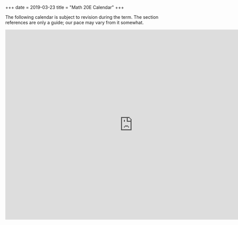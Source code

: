 +++
date = 2019-03-23
title = "Math 20E Calendar"
+++

The following calendar is subject to revision during the term. The section references are only a guide; our pace may vary from it somewhat.

<iframe src="https://calendar.google.com/calendar/embed?height=600&amp;wkst=1&amp;bgcolor=%23FFFFFF&amp;src=cn862qj5b8kudf441v4j3qutpo%40group.calendar.google.com&amp;color=%23182C57&amp;ctz=America%2FLos_Angeles" style="border-width:0" width="800" height="600" frameborder="0" scrolling="no"></iframe>
